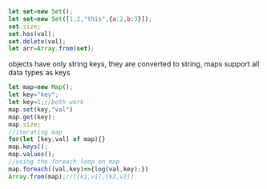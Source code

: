 ```js
let set=new Set();
let set=new Set([1,2,"this",{a:2,b:3}]);
set.size;
set.has(val);
set.delete(val);
let arr=Array.from(set);
```
objects have only string keys, they are converted to string, maps support all data types as keys
```js
let map=new Map();
let key="key";
let key=1;//both work
map.set(key,"val")
map.get(key);
map.size;
//iterating map
for(let [key,val] of map){}
map.keys();
map.values();
//using the foreach loop on map
map.foreach((val,key)=>{log(val,key);})
Array.from(map);//[[k1,v1],[k2,v2]]
```
